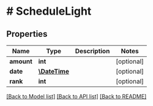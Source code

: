 # # ScheduleLight

## Properties

Name | Type | Description | Notes
------------ | ------------- | ------------- | -------------
**amount** | **int** |  | [optional] 
**date** | [**\DateTime**](\DateTime.md) |  | [optional] 
**rank** | **int** |  | [optional] 

[[Back to Model list]](../../README.md#documentation-for-models) [[Back to API list]](../../README.md#documentation-for-api-endpoints) [[Back to README]](../../README.md)


